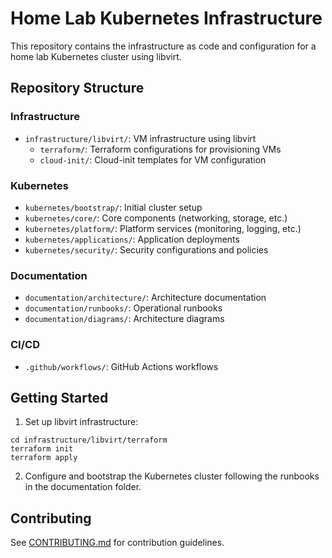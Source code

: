 # Home Lab Kubernetes Infrastructure

This repository contains the infrastructure as code and configuration for a home lab Kubernetes cluster using libvirt.

## Repository Structure

### Infrastructure
- `infrastructure/libvirt/`: VM infrastructure using libvirt
  - `terraform/`: Terraform configurations for provisioning VMs
  - `cloud-init/`: Cloud-init templates for VM configuration

### Kubernetes
- `kubernetes/bootstrap/`: Initial cluster setup
- `kubernetes/core/`: Core components (networking, storage, etc.)
- `kubernetes/platform/`: Platform services (monitoring, logging, etc.)
- `kubernetes/applications/`: Application deployments
- `kubernetes/security/`: Security configurations and policies

### Documentation
- `documentation/architecture/`: Architecture documentation
- `documentation/runbooks/`: Operational runbooks
- `documentation/diagrams/`: Architecture diagrams

### CI/CD
- `.github/workflows/`: GitHub Actions workflows

## Getting Started

1. Set up libvirt infrastructure:
```
cd infrastructure/libvirt/terraform
terraform init
terraform apply
```

2. Configure and bootstrap the Kubernetes cluster following the runbooks in the documentation folder.

## Contributing

See [CONTRIBUTING.md](CONTRIBUTING.md) for contribution guidelines. 
